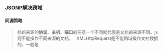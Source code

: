 ### JSONP解决跨域  
#### 同源策略
> 档的来源的**协议**、**主机**、**端口**的任意一个不同就代表是文档的来源不同。js则不能操作不同来源的文档。  
XMLHttpRequest是不能跨域操作文档数据的，一般是
